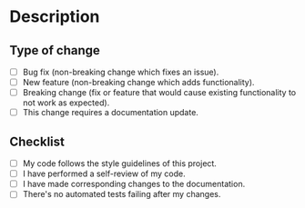 # Description

## Type of change

- [ ] Bug fix (non-breaking change which fixes an issue).
- [ ] New feature (non-breaking change which adds functionality).
- [ ] Breaking change (fix or feature that would cause existing functionality to not work as expected).
- [ ] This change requires a documentation update.

## Checklist

- [ ] My code follows the style guidelines of this project.
- [ ] I have performed a self-review of my code.
- [ ] I have made corresponding changes to the documentation.
- [ ] There's no automated tests failing after my changes.
